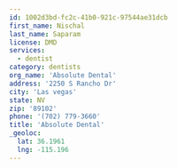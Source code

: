 ```yaml
---
id: 1002d3bd-fc2c-41b0-921c-97544ae31dcb
first_name: Nischal
last_name: Saparam
license: DMD
services:
  - dentist
category: dentists
org_name: 'Absolute Dental'
address: '2250 S Rancho Dr'
city: 'Las vegas'
state: NV
zip: '89102'
phone: '(702) 779-3660'
title: 'Absolute Dental'
_geoloc:
  lat: 36.1961
  lng: -115.196
---
```

